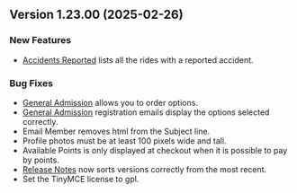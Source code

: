  ## Version 1.23.00 (2025-02-26)

 ### New Features
 - [Accidents Reported](/Leaders/accidents) lists all the rides with a reported accident.

 ### Bug Fixes
 - [General Admission](/GA/manage) allows you to order options.
 - [General Admission](/GA/manage) registration emails display the options selected correctly.
 - Email Member removes html from the Subject line.
 - Profile photos must be at least 100 pixels wide and tall.
 - Available Points is only displayed at checkout when it is possible to pay by points.
 - [Release Notes](/System/Releases/releaseNotes) now sorts versions correctly from the most recent.
 - Set the TinyMCE license to gpl.
